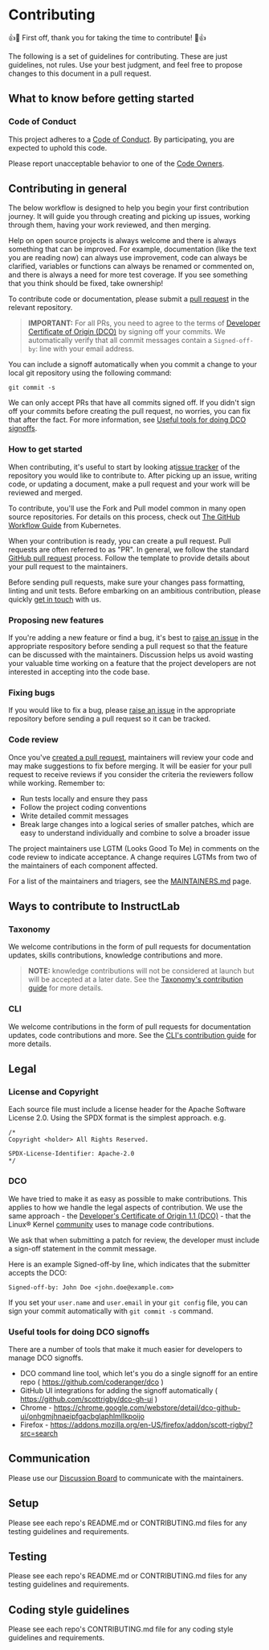 # Contributing

👍🎉 First off, thank you for taking the time to contribute! 🎉👍

The following is a set of guidelines for contributing. These are just guidelines, not rules. Use your best judgment, and feel free to propose changes to this document in a pull request.

## What to know before getting started

### Code of Conduct

This project adheres to a [Code of Conduct](./CODE_OF_CONDUCT.md). By participating, you are expected to uphold this code.


Please report unacceptable behavior to one of the [Code Owners](./CODEOWNERS).

## Contributing in general

The below workflow is designed to help you begin your first contribution journey. It will guide you through creating and picking up issues, working through them, having your work reviewed, and then merging.

Help on open source projects is always welcome and there is always something that can be improved. For example, documentation (like the text you are reading now) can always use improvement, code can always be clarified, variables or functions can always be renamed or commented on, and there is always a need for more test coverage. If you see something that you think should be fixed, take ownership!

To contribute code or documentation, please submit a [pull request](/pulls) in the relevant repository.

> **IMPORTANT:** For all PRs, you need to agree to the terms of [Developer Certificate of Origin (DCO)](https://developercertificate.org/) by signing off your commits. We automatically verify that all commit messages contain a `Signed-off-by`: line with your email address.

You can include a signoff automatically when you commit a change to your local git repository using the following command:

```shell
git commit -s
```
We can only accept PRs that have all commits signed off. If you didn't sign off your commits before creating the pull request, no worries, you can fix that after the fact. For more information, see [Useful tools for doing DCO signoffs](#DCO).

### How to get started

When contributing, it's useful to start by looking at[issue tracker](/issues) of the repository you would like to contribute to. After picking up an issue, writing code, or updating a document, make a pull request and your work will be reviewed and merged.

To contribute, you'll use the Fork and Pull model common in many open source repositories. For details on this process, check out [The GitHub Workflow
Guide](https://github.com/kubernetes/community/blob/master/contributors/guide/github-workflow.md)
from Kubernetes.

When your contribution is ready, you can create a pull request. Pull requests are often referred to as "PR". In general, we follow the standard [GitHub pull request](https://help.github.com/en/articles/about-pull-requests) process. Follow the template to provide details about your pull request to the maintainers.

Before sending pull requests, make sure your changes pass formatting, linting and unit tests.
Before embarking on an ambitious contribution, please quickly [get in touch](#communication) with us.


### Proposing new features
If you're adding a new feature or find a bug, it's best to [raise an issue](/issues)
in the appropriate respository before sending a pull request so that the feature can be
discussed with the maintainers. Discussion helps us avoid wasting your valuable time working on a feature that the project developers are not interested in accepting into the code base.

### Fixing bugs

If you would like to fix a bug, please [raise an issue](/issues) in the appropriate repository
before sending a pull request so it can be tracked.

### Code review

Once you've [created a pull request](#how-can-i-contribute), maintainers will review your code and may make suggestions to fix before merging. It will be easier for your pull request to receive reviews if you consider the criteria the reviewers follow while working. Remember to:

- Run tests locally and ensure they pass
- Follow the project coding conventions
- Write detailed commit messages
- Break large changes into a logical series of smaller patches, which are easy to understand individually and combine to solve a broader issue

The project maintainers use LGTM (Looks Good To Me) in comments on the code review to indicate acceptance. A change requires LGTMs from two of the
maintainers of each component affected.

For a list of the maintainers and triagers, see the [MAINTAINERS.md](MAINTAINERS.md) page.

## Ways to contribute to InstructLab

### Taxonomy

We welcome contributions in the form of pull requests for documentation updates, skills contributions, knowledge contributions and more.

>**NOTE:** knowledge contributions will not be considered at launch but will be accepted at a later date.
See the [Taxonomy's contribution guide](https://github.com/instruct-lab/taxonomy/blob/main/CONTRIBUTING.md) for more details.

### CLI

We welcome contributions in the form of pull requests for documentation updates, code contributions and more.
See the [CLI's contribution guide](https://github.com/instruct-lab/cli/blob/main/CONTRIBUTING/CONTRIBUTING.md) for more details.

## Legal

### License and Copyright

Each source file must include a license header for the Apache
Software License 2.0. Using the SPDX format is the simplest approach.
e.g.

```
/*
Copyright <holder> All Rights Reserved.

SPDX-License-Identifier: Apache-2.0
*/
```
### DCO

We have tried to make it as easy as possible to make contributions. This applies to how we handle the legal aspects of contribution. We use the same approach - the [Developer's Certificate of Origin 1.1 (DCO)](https://developercertificate.org/) - that the Linux® Kernel [community](https://docs.kernel.org/process/submitting-patches.html#sign-your-work-the-developer-s-certificate-of-origin)
uses to manage code contributions.

We ask that when submitting a patch for review, the developer must include a sign-off statement in the commit message.

Here is an example Signed-off-by line, which indicates that the submitter accepts the DCO:

```
Signed-off-by: John Doe <john.doe@example.com>
```

If you set your `user.name` and `user.email` in your `git config` file, you can sign your
commit automatically with `git commit -s` command.

### Useful tools for doing DCO signoffs <DCO id="DCO resources"></DCO>

There are a number of tools that make it much easier for developers to manage DCO signoffs.

- DCO command line tool, which let's you do a single signoff for an entire repo ( <https://github.com/coderanger/dco> )
- GitHub UI integrations for adding the signoff automatically ( <https://github.com/scottrigby/dco-gh-ui> )
- Chrome - <https://chrome.google.com/webstore/detail/dco-github-ui/onhgmjhnaeipfgacbglaphlmllkpoijo>
- Firefox - <https://addons.mozilla.org/en-US/firefox/addon/scott-rigby/?src=search>

## Communication

Please use our [Discussion Board](https://github.com/orgs/instruct-lab/discussions) to communicate with the maintainers.

## Setup

Please see each repo's README.md or CONTRIBUTING.md files for any testing guidelines and requirements.

## Testing

Please see each repo's README.md or CONTRIBUTING.md files for any testing guidelines and requirements.

## Coding style guidelines

Please see each repo's CONTRIBUTING.md file for any coding style guidelines and requirements.



